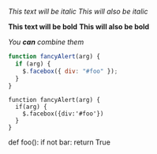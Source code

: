 _This text will be italic_ _This will also be italic_

**This text will be bold** **This will also be bold**

_You **can** combine them_

```javascript
function fancyAlert(arg) {
  if (arg) {
    $.facebox({ div: "#foo" });
  }
}
```

    function fancyAlert(arg) {
      if(arg) {
        $.facebox({div:'#foo'})
      }
    }

def foo(): if not bar: return True
